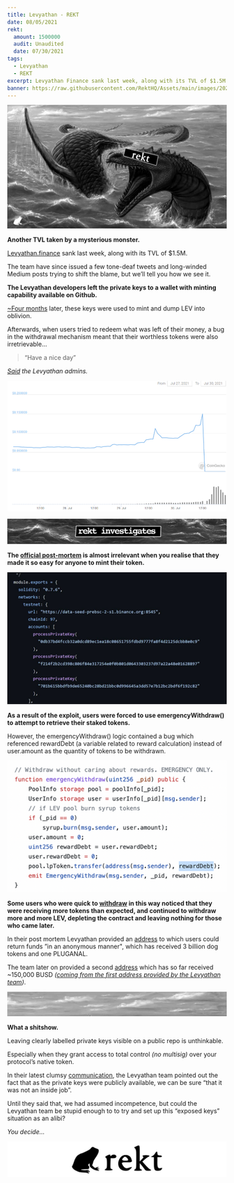 ```yaml
---
title: Levyathan - REKT
date: 08/05/2021
rekt:
  amount: 1500000
  audit: Unaudited 
  date: 07/30/2021
tags:
  - Levyathan
  - REKT
excerpt: Levyathan Finance sank last week, along with its TVL of $1.5M. Basic errors lead to total destruction. Bad intentions or just raw incompetence? You decide.
banner: https://raw.githubusercontent.com/RektHQ/Assets/main/images/2021/08/levy-header.png
---
```

![](https://raw.githubusercontent.com/RektHQ/Assets/main/images/2021/08/levy-header.png)

**Another TVL taken by a mysterious monster.**

[Levyathan.finance](https://www.levyathan.finance/) sank last week, along with its TVL of $1.5M.

The team have since issued a few tone-deaf tweets and long-winded Medium posts trying to shift the blame, but we’ll tell you how we see it.

**The Levyathan developers left the private keys to a wallet with minting capability available on Github.** 

[~Four months](https://github.com/levyathan-finance/governance/blob/master/hardhat.config.ts) later, these keys were used to mint and dump LEV into oblivion.

Afterwards, when users tried to redeem what was left of their money, a bug in the withdrawal mechanism meant that their worthless tokens were also irretrievable... 

>“Have a nice day”

_[Said](https://twitter.com/Levyathan_index/status/1421194683900891136?s=20) the Levyathan admins._

![](https://raw.githubusercontent.com/RektHQ/Assets/main/images/2021/08/levy-price.png)

![](https://raw.githubusercontent.com/RektHQ/Assets/main/images/2021/08/levy-investigates.png)

**The [official post-mortem](https://levyathan-index.medium.com/post-mortem-levyathan-c3ff7f9a6f65) is almost irrelevant when you realise that they made it so easy for anyone to mint their token.**

![](https://raw.githubusercontent.com/RektHQ/Assets/main/images/2021/08/levy-privkeys.png)

**As a result of the exploit, users were forced to use emergencyWithdraw() to attempt to retrieve their staked tokens.**

However, the emergencyWithdraw() logic contained a bug which referenced rewardDebt (a variable related to reward calculation) instead of user.amount as the quantity of tokens to be withdrawn.

![](https://raw.githubusercontent.com/RektHQ/Assets/main/images/2021/08/levy-withdraw.png)

**Some users who were quick to [withdraw](https://bscscan.com/tx/0x03c1ba947d451a8c7beff8ba09d6b505c84d8fee31462bb02ee0b07e9ca4c06b) in this way noticed that they were receiving more tokens than expected, and continued to withdraw more and more LEV, depleting the contract and leaving nothing for those who came later.**

In their post mortem Levyathan provided an [address](https://bscscan.com/address/0x6cadA45b257DA674f1169B4e68A59765226Fc9aE) to which users could return funds ”in an anonymous manner", which has received 3 billion dog tokens and one PLUGANAL. 

The team later on provided a second [address](https://www.bscscan.com/address/0xf3381970372fcA75270C0d67956Fd8D6304377D7) which has so far received ~150,000 BUSD _([coming from the first address provided by the Levyathan team](https://bscscan.com/token/0xe9e7cea3dedca5984780bafc599bd69add087d56?a=0x3b5d5bb99258990313d9d620bf5ffb68603cfff9))_.

![](https://raw.githubusercontent.com/RektHQ/Assets/main/images/2021/08/levy-linebreak.png)

**What a shitshow.**

Leaving clearly labelled private keys visible on a public repo is unthinkable. 

Especially when they grant access to total control _(no multisig)_ over your protocol’s native token.

In their latest clumsy [communication](https://levyathan-index.medium.com/levyathan-what-future-for-the-project-1e345539972d), the Levyathan team pointed out the fact that as the private keys were publicly available, we can be sure “that it was not an inside job”.

Until they said that, we had assumed incompetence, but could the Levyathan team be stupid enough to to try and set up this “exposed keys” situation as an alibi?

_You decide..._

![](https://raw.githubusercontent.com/RektHQ/Assets/main/images/2021/08/rekt-outline-conc.png)
